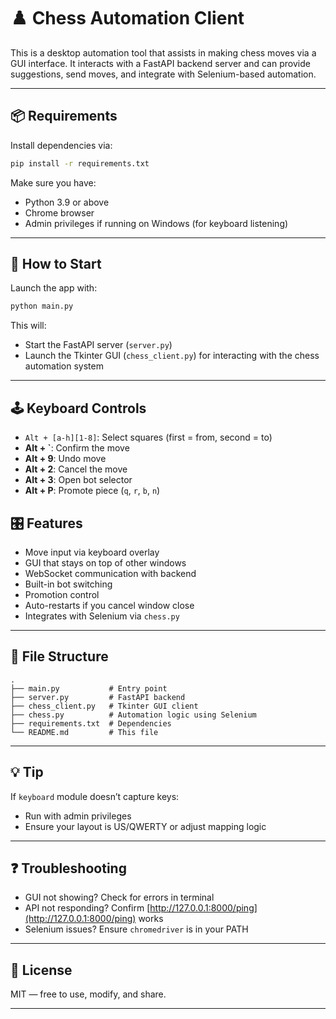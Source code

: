 # ♟️ Chess Automation Client

This is a desktop automation tool that assists in making chess moves via a GUI interface. It interacts with a FastAPI backend server and can provide suggestions, send moves, and integrate with Selenium-based automation.

---

## 📦 Requirements

Install dependencies via:

```bash
pip install -r requirements.txt
```

Make sure you have:

- Python 3.9 or above
- Chrome browser
- Admin privileges if running on Windows (for keyboard listening)

---

## 🚀 How to Start

Launch the app with:

```bash
python main.py
```

This will:

- Start the FastAPI server (`server.py`)
- Launch the Tkinter GUI (`chess_client.py`) for interacting with the chess automation system

---

## 🕹️ Keyboard Controls

- `Alt + [a-h][1-8]`: Select squares (first = from, second = to)
- **Alt + &#96;**: Confirm the move
- **Alt + 9**: Undo move
- **Alt + 2**: Cancel the move
- **Alt + 3**: Open bot selector
- **Alt + P**: Promote piece (`q`, `r`, `b`, `n`)

## 🎛️ Features

- Move input via keyboard overlay
- GUI that stays on top of other windows
- WebSocket communication with backend
- Built-in bot switching
- Promotion control
- Auto-restarts if you cancel window close
- Integrates with Selenium via `chess.py`

---

## 🔧 File Structure

```
.
├── main.py           # Entry point
├── server.py         # FastAPI backend
├── chess_client.py   # Tkinter GUI client
├── chess.py          # Automation logic using Selenium
├── requirements.txt  # Dependencies
└── README.md         # This file
```

---

## 💡 Tip

If `keyboard` module doesn’t capture keys:

- Run with admin privileges
- Ensure your layout is US/QWERTY or adjust mapping logic

---

## ❓ Troubleshooting

- GUI not showing? Check for errors in terminal
- API not responding? Confirm [http://127.0.0.1:8000/ping](http://127.0.0.1:8000/ping) works
- Selenium issues? Ensure `chromedriver` is in your PATH

---

## 📜 License

MIT — free to use, modify, and share.

---
